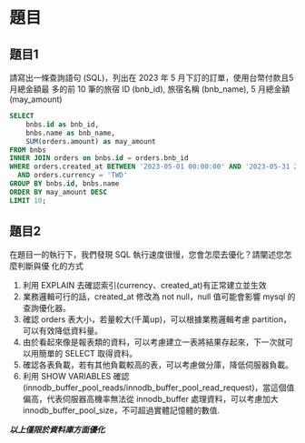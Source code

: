 # 題目

## 題目1 
請寫出⼀條查詢語句 (SQL)，列出在 2023 年 5 ⽉下訂的訂單，使⽤台幣付款且5⽉總⾦額最
多的前 10 筆的旅宿 ID (bnb_id), 旅宿名稱 (bnb_name), 5 ⽉總⾦額 (may_amount)

```sql
SELECT
    bnbs.id as bnb_id,
    bnbs.name as bnb_name,
    SUM(orders.amount) as may_amount
FROM bnbs
INNER JOIN orders on bnbs.id = orders.bnb_id
WHERE orders.created_at BETWEEN '2023-05-01 00:00:00' AND '2023-05-31 23:59:59'
  AND orders.currency = 'TWD'
GROUP BY bnbs.id, bnbs.name
ORDER BY may_amount DESC 
LIMIT 10;
```

## 題目2

在題⽬⼀的執⾏下，我們發現 SQL 執⾏速度很慢，您會怎麼去優化？請闡述您怎麼判斷與優
化的⽅式

1. 利用 EXPLAIN 去確認索引(currency、created_at)有正常建立並生效
2. 業務邏輯可行的話，created_at 修改為 not null，null 值可能會影響 mysql 的查詢優化器。
3. 確認 orders 表大小，若量較大(千萬up)，可以根據業務邏輯考慮 partition，可以有效降低資料量。
4. 由於看起來像是報表類的資料，可以考慮建立一表將結果存起來，下一次就可以用簡單的 SELECT 取得資料。
5. 確認各表負載，若有其他負載較高的表，可以考慮做分庫，降低伺服器負載。
6. 利用 SHOW VARIABLES 確認 (innodb_buffer_pool_reads/innodb_buffer_pool_read_request)，當這個值偏高，代表伺服器高機率無法從 innodb_buffer 處理資料，可以考慮加大 innodb_buffer_pool_size，不可超過實體記憶體的數值.

***以上僅限於資料庫方面優化***
